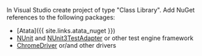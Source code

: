 In Visual Studio create project of type "Class Library". Add NuGet references to the following packages:

- [Atata]({{ site.links.atata_nuget }})
- [NUnit](https://www.nuget.org/packages/NUnit/) and [NUnit3TestAdapter](https://www.nuget.org/packages/NUnit3TestAdapter/) or other test engine framework
- [ChromeDriver](https://www.nuget.org/packages/WebDriver.ChromeDriver.win32/) or/and other drivers